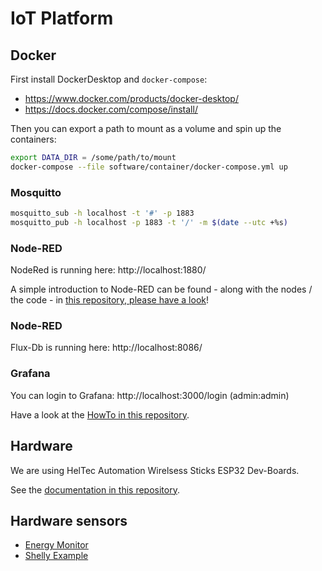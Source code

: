 # IoT Platform

## Docker

First install DockerDesktop and `docker-compose`:

- https://www.docker.com/products/docker-desktop/
- https://docs.docker.com/compose/install/

Then you can export a path to mount as a volume and spin up the containers:

```sh
export DATA_DIR = /some/path/to/mount
docker-compose --file software/container/docker-compose.yml up
```

### Mosquitto

```sh
mosquitto_sub -h localhost -t '#' -p 1883
mosquitto_pub -h localhost -p 1883 -t '/' -m $(date --utc +%s)
```

### Node-RED

NodeRed is running here: http://localhost:1880/

A simple introduction to Node-RED can be found - along with the nodes / the code -  in [this repository, please have a look](./software/flow/README.md)! 

### Node-RED

Flux-Db is running here: http://localhost:8086/

### Grafana

You can login to Grafana: http://localhost:3000/login (admin:admin)

Have a look at the [HowTo in this repository](./software/dashboard/README.md).


## Hardware

We are using HelTec Automation Wirelsess Sticks ESP32 Dev-Boards.

See the [documentation in this repository](./hardware/README.md).

## Hardware sensors

* [Energy Monitor](./software/firmware/energy-monitor/README.md)
* [Shelly Example](./software/firmware/shelly-monitor/README.md)